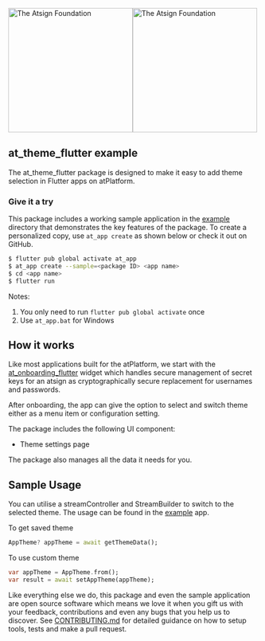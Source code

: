 <a href="https://atsign.com#gh-light-mode-only"><img width=250px src="https://atsign.com/wp-content/uploads/2022/05/atsign-logo-horizontal-color2022.svg#gh-light-mode-only" alt="The Atsign Foundation"></a><a href="https://atsign.com#gh-dark-mode-only"><img width=250px src="https://atsign.com/wp-content/uploads/2023/08/atsign-logo-horizontal-reverse2022-Color.svg#gh-dark-mode-only" alt="The Atsign Foundation"></a>

## at_theme_flutter example

The at_theme_flutter package is designed to make it easy to add theme selection in Flutter apps on atPlatform.

### Give it a try
This package includes a working sample application in the [example](https://github.com/atsign-foundation/at_widgets/tree/trunk/packages/at_theme_flutter/example) directory that demonstrates the key features of the package. To create a personalized copy, use ```at_app create``` as shown below or check it out on GitHub.

```sh
$ flutter pub global activate at_app 
$ at_app create --sample=<package ID> <app name> 
$ cd <app name>
$ flutter run
```
Notes: 
1. You only need to run ```flutter pub global activate``` once
2. Use ```at_app.bat``` for Windows

## How it works
Like most applications built for the atPlatform, we start with the [at_onboarding_flutter](https://pub.dev/packages/at_onboarding_flutter) widget which handles secure management of secret keys for an atsign as cryptographically secure replacement for usernames and passwords.

After onboarding, the app can give the option to select and switch theme either as a menu item or configuration setting.

The package includes the following UI component:
- Theme settings page

The package also manages all the data it needs for you.

## Sample Usage

You can utilise a streamController and StreamBuilder to switch to the selected theme. The usage can be found in the [example](https://github.com/atsign-foundation/at_widgets/tree/trunk/packages/at_theme_flutter/example) app.

To get saved theme
```dart
AppTheme? appTheme = await getThemeData();
```

To use custom theme
```dart
var appTheme = AppTheme.from();
var result = await setAppTheme(appTheme);
```

Like everything else we do, this package and even the sample application are open source software which means we love it when you gift us with your feedback, contributions and even any bugs 
that you help us to discover. See [CONTRIBUTING.md](https://github.com/atsign-foundation/at_widgets/blob/trunk/CONTRIBUTING.md) for detailed guidance on how to setup tools, tests and make a pull request.